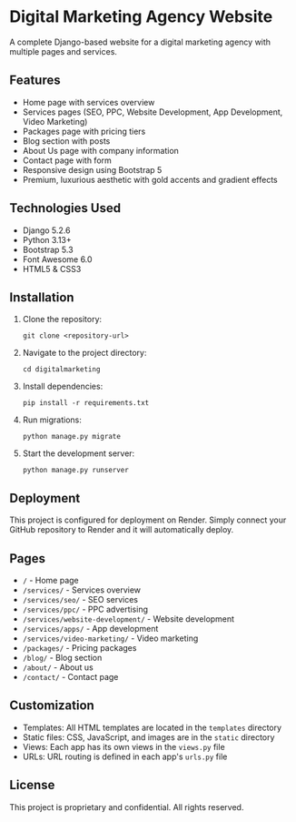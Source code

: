 # Digital Marketing Agency Website

A complete Django-based website for a digital marketing agency with multiple pages and services.

## Features

- Home page with services overview
- Services pages (SEO, PPC, Website Development, App Development, Video Marketing)
- Packages page with pricing tiers
- Blog section with posts
- About Us page with company information
- Contact page with form
- Responsive design using Bootstrap 5
- Premium, luxurious aesthetic with gold accents and gradient effects

## Technologies Used

- Django 5.2.6
- Python 3.13+
- Bootstrap 5.3
- Font Awesome 6.0
- HTML5 & CSS3

## Installation

1. Clone the repository:
   ```
   git clone <repository-url>
   ```

2. Navigate to the project directory:
   ```
   cd digitalmarketing
   ```

3. Install dependencies:
   ```
   pip install -r requirements.txt
   ```

4. Run migrations:
   ```
   python manage.py migrate
   ```

5. Start the development server:
   ```
   python manage.py runserver
   ```

## Deployment

This project is configured for deployment on Render. Simply connect your GitHub repository to Render and it will automatically deploy.

## Pages

- `/` - Home page
- `/services/` - Services overview
- `/services/seo/` - SEO services
- `/services/ppc/` - PPC advertising
- `/services/website-development/` - Website development
- `/services/apps/` - App development
- `/services/video-marketing/` - Video marketing
- `/packages/` - Pricing packages
- `/blog/` - Blog section
- `/about/` - About us
- `/contact/` - Contact page

## Customization

- Templates: All HTML templates are located in the `templates` directory
- Static files: CSS, JavaScript, and images are in the `static` directory
- Views: Each app has its own views in the `views.py` file
- URLs: URL routing is defined in each app's `urls.py` file

## License

This project is proprietary and confidential. All rights reserved.